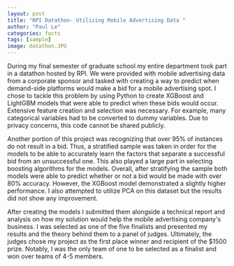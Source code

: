 ```yaml
---
layout: post
title: "RPI Datathon- Utilizing Mobile Advertising Data "
author: "Paul Le"
categories: facts
tags: [sample]
image: datathon.JPG
---
```


During my final semester of graduate school my entire department took part in a datathon hosted by RPI. We were provided with mobile advertising data from a corporate sponsor and tasked with creating a way to predict when demand-side platforms would make a bid for a mobile advertising spot. I chose to tackle this problem by using Python to create XGBoost and LightGBM models that were able to predict when these bids would occur. Extensive feature creation and selection was necessary. For example, many categorical variables had to be converted to dummy variables. Due to privacy concerns, this code cannot be shared publicly. 

Another portion of this project was recognizing that over 95% of instances do not result in a bid. Thus, a stratified sample was taken in order for the models to be able to accurately learn the factors that separate a successful bid from an unsuccessful one. This also played a large part in selecting boosting algorithms for the models. Overall, after stratifying the sample both models were able to predict whether or not a bid would be made with over 80% accuracy. However, the XGBoost model demonstrated a slightly higher performance. I also attempted to utilize PCA on this dataset but the results did not show any improvement. 

After creating the models I submitted them alongside a technical report and analysis on how my solution would help the mobile advertising company's business. I was selected as one of the five finalists and presented my results and the theory behind them to a panel of judges. Ultimately, the judges chose my project as the first place winner and recipient of the $1500 prize. Notably, I was the only team of one to be selected as a finalist and won over teams of 4-5 members. 
